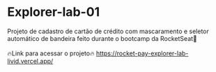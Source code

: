 # Explorer-lab-01
Projeto de cadastro de cartão de crédito com mascaramento e seletor automático de bandeira feito durante o bootcamp da RocketSeat🚀
<br/>
<br/>
🔥Link para acessar o projeto🔥 https://rocket-pay-explorer-lab-livid.vercel.app/
